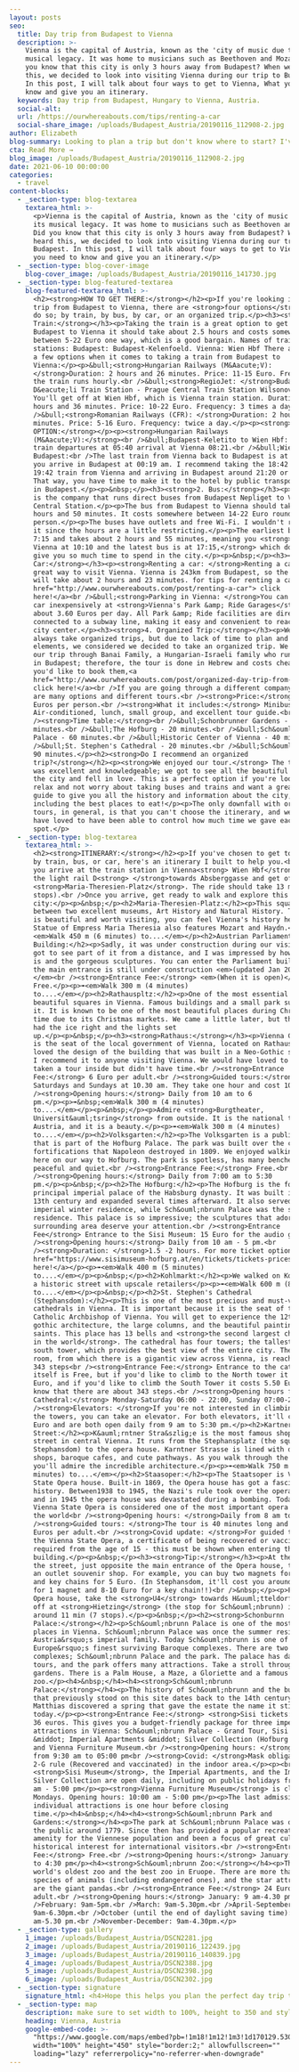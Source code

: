 ```yaml
---
layout: posts
seo:
  title: Day trip from Budapest to Vienna
  description: >-
    Vienna is the capital of Austria, known as the 'city of music due to its
    musical legacy. It was home to musicians such as Beethoven and Mozart. Did
    you know that this city is only 3 hours away from Budapest? When we heard
    this, we decided to look into visiting Vienna during our trip to Budapest.
    In this post, I will talk about four ways to get to Vienna, What you need to
    know and give you an itinerary.
  keywords: Day trip from Budapest, Hungary to Vienna, Austria.
  social-alt:
  url: /https://ourwhereabouts.com/tips/renting-a-car
  social-share_image: /uploads/Budapest_Austria/20190116_112908-2.jpg
author: Elizabeth
blog-summary: Looking to plan a trip but don't know where to start? I've got you!
cta: Read More →
blog_image: /uploads/Budapest_Austria/20190116_112908-2.jpg
date: 2021-06-10 00:00:00
categories:
  - travel
content-blocks:
  - _section-type: blog-textarea
    textarea_html: >-
      <p>Vienna is the capital of Austria, known as the 'city of music due to
      its musical legacy. It was home to musicians such as Beethoven and Mozart.
      Did you know that this city is only 3 hours away from Budapest? When we
      heard this, we decided to look into visiting Vienna during our trip to
      Budapest. In this post, I will talk about four ways to get to Vienna, What
      you need to know and give you an itinerary.</p>
  - _section-type: blog-cover-image
    blog-cover_image: /uploads/Budapest_Austria/20190116_141730.jpg
  - _section-type: blog-featured-textarea
    blog-featured-textarea_html: >-
      <h2><strong>HOW TO GET THERE:</strong></h2><p>If you're looking into a day
      trip from Budapest to Vienna, there are <strong>four options</strong> to
      do so; by train, by bus, by car, or an organized trip.</p><h3><strong>1.
      Train:</strong></h3><p>Taking the train is a great option to get from
      Budapest to Vienna it should take about 2.5 hours and costs somewhere
      between 5-22 Euro one way, which is a good bargain. Names of train
      stations: Budapest: Budapest-Kelenfoeld. Vienna: Wien Hbf There are quite
      a few options when it comes to taking a train from Budapest to
      Vienna:</p><p>&bull;<strong>Hungarian Railways (M&Aacute;V):
      </strong>Duration: 2 hours and 26 minutes. Price: 11-15 Euro. Frequency:
      the train runs hourly.<br />&bull;<strong>RegioJet: </strong>Budapest
      D&eacute;li Train Station - Prague Central Train Station WilsonovaIc.
      You'll get off at Wien Hbf, which is Vienna train station. Duration: 2
      hours and 36 minutes. Price: 10-22 Euro. Frequency: 3 times a day.<br
      />&bull;<strong>Romanian Railways (CFR): </strong>Duration: 2 hours and 40
      minutes. Price: 5-16 Euro. Frequency: twice a day.</p><p><strong>BEST
      OPTION:</strong></p><p><strong>Hungarian Railways
      (M&Aacute;V):</strong><br />&bull;Budapest-Keletito to Wien Hbf: Earliest
      train departures at 05:40 arrival at Vienna 08:21.<br />&bull;Wien Hbf to
      Budapest:<br />The last train from Vienna back to Budapest is at 21:40,
      you arrive in Budapest at 00:19 am. I recommend taking the 18:42 or the
      19:42 train from Vienna and arriving in Budapest around 21:20 or 22:20.
      That way, you have time to make it to the hotel by public transportation
      in Budapest.</p><p>&nbsp;</p><h3><strong>2. Bus:</strong></h3><p>Flexibus
      is the company that runs direct buses from Budapest Nepliget to Vienna
      Central Station.</p><p>The bus from Budapest to Vienna should take about 2
      hours and 50 minutes. It costs somewhere between 14-22 Euro round-trip per
      person.</p><p>The buses have outlets and free Wi-Fi. I wouldn't recommend
      it since the hours are a little restricting.</p><p>The earliest bus is at
      7:15 and takes about 2 hours and 55 minutes, meaning you <strong>arrive in
      Vienna at 10:10 and the latest bus is at 17:15,</strong> which doesn't
      give you so much time to spend in the city.</p><p>&nbsp;</p><h3><strong>3.
      Car:</strong></h3><p><strong>Renting a car: </strong>Renting a car is a
      great way to visit Vienna. Vienna is 243km from Budapest, so the drive
      will take about 2 hours and 23 minutes. for tips for renting a car<a
      href="http://www.ourwhereabouts.com/post/renting-a-car"> click
      here!</a><br />&bull;<strong>Parking in Vienna: </strong>You can park your
      car inexpensively at <strong>Vienna's Park &amp; Ride Garages</strong> for
      about 3.60 Euros per day. All Park &amp; Ride facilities are directly
      connected to a subway line, making it easy and convenient to reach the
      city center.</p><h3><strong>4. Organized Trip:</strong></h3><p>We don't
      always take organized trips, but due to lack of time to plan and other
      elements, we considered we decided to take an organized trip. We booked
      our trip through Banai Family, a Hungarian-Israeli family who runs tours
      in Budapest; therefore, the tour is done in Hebrew and costs cheaper. If
      you'd like to book them,<a
      href="http://www.ourwhereabouts.com/post/organized-day-trip-from-budapest-to-vienna">
      click here!</a><br />If you are going through a different company, there
      are many options and different tours.<br /><strong>Price:</strong> 100-180
      Euros per person.<br /><strong>What it includes:</strong> Minibus,
      Air-conditioned, lunch, small group, and excellent tour guide.<br
      /><strong>Time table:</strong><br />&bull;Schonbrunner Gardens - 30
      minutes.<br />&bull;The Hofburg - 20 minutes.<br />&bull;Sch&ouml;nbrunn
      Palace - 60 minutes.<br />&bull;Historic Center of Vienna - 40 minutes.<br
      />&bull;St. Stephen's Cathedral - 20 minutes.<br />&bull;Sch&ouml;nbrunn -
      90 minutes.</p><h2><strong>Do I recommend an organized
      trip?</strong></h2><p><strong>We enjoyed our tour.</strong> The tour guide
      was excellent and knowledgeable; we got to see all the beautiful spots in
      the city and fell in love. This is a perfect option if you're looking to
      relax and not worry about taking buses and trains and want a great tour
      guide to give you all the history and information about the city,
      including the best places to eat!</p><p>The only downfall with organized
      tours, in general, is that you can't choose the itinerary, and we would
      have loved to have been able to control how much time we gave each
      spot.</p>
  - _section-type: blog-textarea
    textarea_html: >-
      <h2><strong>ITINERARY:</strong></h2><p>If you've chosen to get to Vienna
      by train, bus, or car, here's an itinerary I built to help you.<br />Once
      you arrive at the train station in Vienna<strong> Wien Hbf</strong> Take
      the light rail D<strong> </strong>towards Absberggasse and get off at
      <strong>Maria-Theresien-Platz</strong>. The ride should take 13 minutes (7
      stops).<br />Once you arrive, get ready to walk and explore this beautiful
      city:</p><p>&nbsp;</p><h2>Maria-Theresien-Platz:</h2><p>This square is
      between two excellent museums, Art History and Natural History. The square
      is beautiful and worth visiting, you can feel Vienna's history here. the
      Statue of Empress Maria Theresia also features Mozart and Haydn.</p><p>➠
      ​​​<em>Walk 450 m (6 minutes) to....</em></p><h2>Austrian Parliament
      Building:</h2><p>Sadly, it was under construction during our visit, but we
      got to see part of it from a distance, and I was impressed by how big it
      is and the gorgeous sculptures. You can enter the Parliament building, but
      the main entrance is still under construction <em>(updated Jan 2022).
      </em><br /><strong>Entrance Fee:</strong> <em>(When it is open)</em>
      Free.</p><p>➠<em>Walk 300 m (4 minutes)
      to....</em></p><h2>Rathauspltz:</h2><p>One of the most essential and
      beautiful squares in Vienna. Famous buildings and a small park surround
      it. It is known to be one of the most beautiful places during Christmas
      time due to its Christmas markets. We came a little later, but they still
      had the ice right and the lights set
      up.</p><p>&nbsp;</p><h3><strong>Rathaus:</strong></h3><p>Vienna City Hall
      is the seat of the local government of Vienna, located on Rathausplatz. We
      loved the design of the building that was built in a Neo-Gothic style. and
      I recommend it to anyone visiting Vienna. We would have loved to have
      taken a tour inside but didn't have time.<br /><strong>Entrance
      Fee:</strong> 6 Euro per adult.<br /><strong>Guided tours:</strong>
      Saturdays and Sundays at 10.30 am. They take one hour and cost 10 Euro.<br
      /><strong>Opening hours:</strong> Daily from 10 am to 6
      pm.</p><p>➠&nbsp;<em>Walk 300 m (4 minutes)
      to....</em></p><p>&nbsp;</p><p>Admire <strong>Burgtheater,
      Universit&auml;tsring</strong> from outside. It is the national theater of
      Austria, and it is a beauty.</p><p>➠<em>Walk 300 m (4 minutes)
      to....</em></p><h2>Volksgarten:</h2><p>The Volksgarten is a public park
      that is part of the Hofburg Palace. The park was built over the city
      fortifications that Napoleon destroyed in 1809. We enjoyed walking around
      here on our way to Hofburg. The park is spotless, has many benches,
      peaceful and quiet.<br /><strong>Entrance Fee:</strong> Free.<br
      /><strong>Opening hours:</strong> Daily from 7:00 am to 5:30
      pm.</p><p>&nbsp;</p><h2>The Hofburg:</h2><p>The Hofburg is the former
      principal imperial palace of the Habsburg dynasty. It was built in the
      13th century and expanded several times afterward. It also served as the
      imperial winter residence, while Sch&ouml;nbrunn Palace was the summer
      residence. This palace is so impressive; the sculptures that adorn the
      surrounding area deserve your attention.<br /><strong>Entrance
      Fee</strong> Entrance to the Sisi Museum: 15 Euro for the audio guide.<br
      /><strong>Opening hours:</strong> Daily from 10 am - 5 pm.<br
      /><strong>Duration: </strong>1.5 -2 hours. For more ticket options,<a
      href="https://www.sisimuseum-hofburg.at/en/tickets/tickets-prices"> click
      here!</a></p><p>➠<em>Walk 400 m (5 minutes)
      to....</em></p><p>&nbsp;</p><h2>Kohlmarkt:</h2><p>We walked on Kohlmarkt -
      a historic street with upscale retailers</p><p>➠<em>Walk 600 m (8 minutes)
      to....</em></p><p>&nbsp;</p><h2>St. Stephen's Cathedral
      (Stephansdom):</h2><p>This is one of the most precious and must-visit
      cathedrals in Vienna. It is important because it is the seat of the
      Catholic Archbishop of Vienna. You will get to experience the 12th-century
      gothic architecture, the large columns, and the beautiful paintings of the
      saints. This place has 13 bells and <strong>the second largest chimed bell
      in the world</strong>. The cathedral has four towers; the tallest is the
      south tower, which provides the best view of the entire city. The tower
      room, from which there is a gigantic view across Vienna, is reached via
      343 steps<br /><strong>Entrance Fee:</strong> Entrance to the cathedral
      itself is Free, but if you'd like to climb to the North tower it costs 6
      Euro, and if you'd like to climb the South Tower it costs 5.50 Euro. Do
      know that there are about 343 steps.<br /><strong>Opening hours for
      Cathedral:</strong> Monday-Saturday 06:00 - 22:00, Sunday 07:00-22:00.<br
      /><strong>Elevators: </strong>If you're not interested in climbing up to
      the towers, you can take an elevator. For both elevators, it'll cost 16
      Euro and are both open daily from 9 am to 5:30 pm.</p><h2>Kartner Strasse
      Street:</h2><p>K&auml;rntner Stra&szlig;e is the most famous shopping
      street in central Vienna. It runs from the Stephansplatz (the square near
      Stephansdom) to the opera house. Karntner Strasse is lined with dandy
      shops, baroque cafes, and cute pathways. As you walk through the shops,
      you'll admire the incredible architecture.</p><p>➠<em>Walk 750 m (9
      minutes) to....</em></p><h2>Staasoper:</h2><p>The Staatsoper is Vienna's
      State Opera house. Built-in 1869, the Opera house has got a fascinating
      history. Between1938 to 1945, the Nazi's rule took over the opera house,
      and in 1945 the opera house was devastated during a bombing. Today, the
      Vienna State Opera is considered one of the most important opera houses in
      the world<br /><strong>Opening hours: </strong>Daily from 8 am to 6 pm.<br
      /><strong>Guided tours: </strong>The tour is 40 minutes long and costs 12
      Euros per adult.<br /><strong>Covid update: </strong>For guided tours of
      the Vienna State Opera, a certificate of being recovered or vaccinated is
      required from the age of 15 - this must be shown when entering the
      building.</p><p>&nbsp;</p><h3><strong>Tip:</strong></h3><p>At the end of
      the street, just opposite the main entrance of the Opera house, there is
      an outlet souvenir shop. For example, you can buy two magnets for 4 Euro,
      and key chains for 5 Euro. (In Stephansdom, it'll cost you around 7 Euro
      for 1 magnet and 8-10 Euro for a key chain!!)<br />&nbsp;</p><p>From the
      Opera house, take the <strong>U4</strong> towards H&uuml;tteldorf and get
      off at <strong>Hietzing</strong> (the stop for Sch&ouml;nbrunn) it takes
      around 11 min (7 stops).</p><p>&nbsp;</p><h2><strong>Schonburnn
      Palace:</strong></h2><p>Sch&ouml;nbrunn Palace is one of the most visited
      places in Vienna. Sch&ouml;nbrunn Palace was once the summer residence of
      Austria&rsquo;s imperial family. Today Sch&ouml;nbrunn is one of
      Europe&rsquo;s finest surviving Baroque complexes. There are two main
      complexes; Sch&ouml;nbrunn Palace and the park. The palace has daily
      tours, and the park offers many attractions. Take a stroll through the
      gardens. There is a Palm House, a Maze, a Gloriette and a famous
      zoo.</p><h4>&nbsp;</h4><h4><strong>Sch&ouml;nbrunn
      Palace:</strong></h4><p>The history of Sch&ouml;nbrunn and the buildings
      that previously stood on this site dates back to the 14th century. Emperor
      Matthias discovered a spring that gave the estate the name it still bears
      today.</p><p><strong>Entrance Fee:</strong> <strong>Sisi tickets:</strong>
      36 euros. This gives you a budget-friendly package for three imperial
      attractions in Vienna: Sch&ouml;nbrunn Palace - Grand Tour, Sisi Museum
      &middot; Imperial Apartments &middot; Silver Collection (Hofburg Vienna),
      and Vienna Furniture Museum.<br /><strong>Opening hours: </strong>daily
      from 9:30 am to 05:00 pm<br /><strong>Covid: </strong>Mask obligated and
      2-G rule (Recovered and vaccinated) in the indoor area.</p><p><br />The
      <strong>Sisi Museum</strong>, the Imperial Apartments, and the Imperial
      Silver Collection are open daily, including on public holidays from 10:00
      am - 5:00 pm</p><p><strong>Vienna Furniture Museum</strong> is closed on
      Mondays. Opening hours: 10:00 am - 5:00 pm</p><p>The last admission to the
      individual attractions is one hour before closing
      time.</p><h4>&nbsp;</h4><h4><strong>Sch&ouml;nbrunn Park and
      Gardens:</strong></h4><p>The park at Sch&ouml;nbrunn Palace was opened to
      the public around 1779. Since then has provided a popular recreational
      amenity for the Viennese population and been a focus of great cultural and
      historical interest for international visitors.<br /><strong>Entrance
      Fee:</strong> Free.<br /><strong>Opening hours:</strong> January: 9:00 am
      to 4:30 pm</p><h4><strong>Sch&ouml;nbrunn Zoo:</strong></h4><p>This is the
      world's oldest zoo and the best zoo in Eruope. There are more than 700
      species of animals (including endangered ones), and the star attractions
      are the giant pandas.<br /><strong>Entrance Fee:</strong> 24 Euro per
      adult.<br /><strong>Opening hours:</strong> January: 9 am-4.30 pm<br
      />February: 9am-5pm.<br />March: 9am-5.30pm.<br />April-September:
      9am-6.30pm.<br />October (until the end of daylight saving time): 9
      am-5.30 pm.<br />November-December: 9am-4.30pm.</p>
  - _section-type: gallery
    1_image: /uploads/Budapest_Austria/DSCN2281.jpg
    2_image: /uploads/Budapest_Austria/20190116_122439.jpg
    3_image: /uploads/Budapest_Austria/20190116_140839.jpg
    4_image: /uploads/Budapest_Austria/DSCN2388.jpg
    5_image: /uploads/Budapest_Austria/DSCN2398.jpg
    6_image: /uploads/Budapest_Austria/DSCN2302.jpg
  - _section-type: signature
    signature_html: <h4>Hope this helps you plan the perfect day trip to Vienna!</h4>
  - _section-type: map
    description: make sure to set width to 100%, height to 350 and style to border 2
    heading: Vienna, Austria
    google-embed-code: >-
      "https://www.google.com/maps/embed?pb=!1m18!1m12!1m3!1d170129.53089397773!2d16.239976429458753!3d48.22059981722188!2m3!1f0!2f0!3f0!3m2!1i1024!2i768!4f13.1!3m3!1m2!1s0x476d079e5136ca9f%3A0xfdc2e58a51a25b46!2sVienna%2C%20Austria!5e0!3m2!1sen!2sus!4v1662047024721!5m2!1sen!2sus"
      width="100%" height="450" style="border:2;" allowfullscreen=""
      loading="lazy" referrerpolicy="no-referrer-when-downgrade"
---
```

